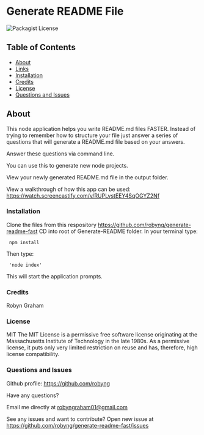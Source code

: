 # Generate README File 
![Packagist License](https://img.shields.io/static/v1?label=License&message=MIT&color=blue)

## Table of Contents
* [About](#about)
* [Links](#links)
* [Installation](#installation)
* [Credits](#credits)
* [License](#license)
* [Questions and Issues](#questions-and-issues)

## About 
This node application helps you write README.md files FASTER. 
Instead of trying to remember how to structure your file just answer a series of questions that will generate a README.md file based on your answers. 

Answer these questions via command line. 

You can use this to generate new node projects. 

View your newly generated README.md file in the output folder.

View a walkthrough of how this app can be used:
https://watch.screencastify.com/v/RUPLvstEEY4SqOGYZ2Nf

### Installation
Clone the files from this respository https://github.com/robyng/generate-readme-fast
CD into root of Generate-README folder.
In your terminal type:

     npm install 

Then type:

     'node index' 
     
This will start the application prompts.



### Credits
Robyn Graham

### License
MIT
The MIT License is a permissive free software license originating at the Massachusetts Institute of Technology in the late 1980s. As a permissive license, it puts only very limited restriction on reuse and has, therefore, high license compatibility.


### Questions and Issues
Github profile: https://github.com/robyng

Have any questions?

Email me directly at robyngraham01@gmail.com

See any issues and want to contribute?
Open new issue at https://github.com/robyng/generate-readme-fast/issues